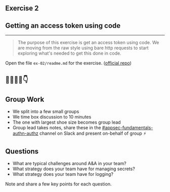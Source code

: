 ## Exercise 2  

## Getting an access token using code

---

>The purpose of this exercise is get an access token using code. We are moving from the raw style using bare http requests to start exploring what's needed to get this done in code.

Open the file `ex-02/readme.md` for the exercise. ([official repo](https://github.com/equinor/appsec-fundamentals-authn-authz/blob/main/ex-02/readme.md))

👷‍♀️👷‍♂️👇
---
## Group Work

* We split into a few small groups
* We time box discussion to 10 minutes
* The one with largest shoe size becomes group lead
* Group lead takes notes, share these in the [#appsec-fundamentals-authn-authz](https://equinor.slack.com/archives/C051G3JV7NE) channel on Slack and present on-behalf of group ⚡️

</p>

## Questions

* What are typical challenges around A&A in your team?
* What strategy does your team have for managing secrets?
* What strategy does your team have for logging?

Note and share a few key points for each question.
